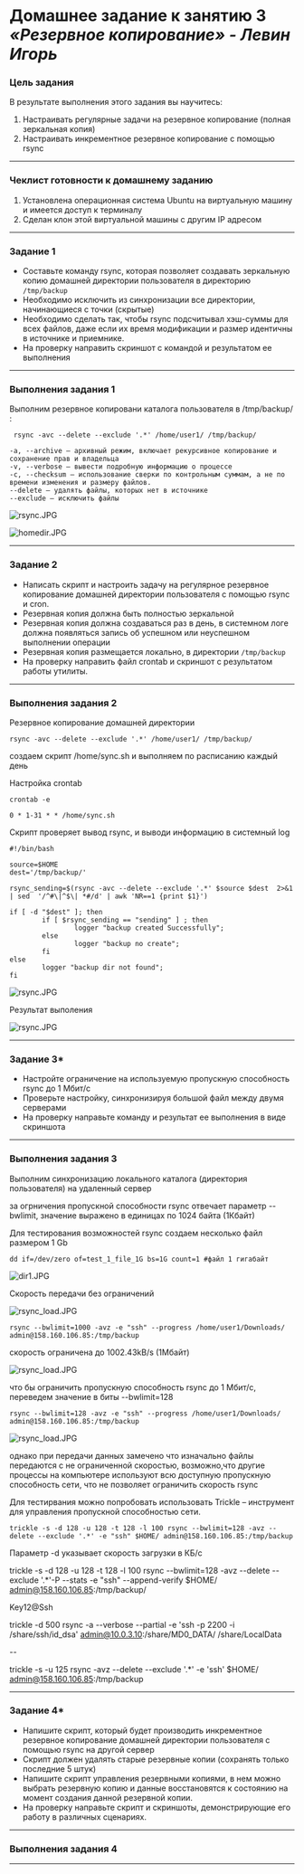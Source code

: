 # Домашнее задание к занятию 3    <br>  ***«Резервное копирование» - Левин Игорь***


### Цель задания
В результате выполнения этого задания вы научитесь:
1. Настраивать регулярные задачи на резервное копирование (полная зеркальная копия)
2. Настраивать инкрементное резервное копирование с помощью rsync

------

### Чеклист готовности к домашнему заданию

1. Установлена операционная система Ubuntu на виртуальную машину и имеется доступ к терминалу
2. Сделан клон этой виртуальной машины с другим IP адресом


------

### Задание 1
- Составьте команду rsync, которая позволяет создавать зеркальную копию домашней директории пользователя в директорию `/tmp/backup`
- Необходимо исключить из синхронизации все директории, начинающиеся с точки (скрытые)
- Необходимо сделать так, чтобы rsync подсчитывал хэш-суммы для всех файлов, даже если их время модификации и размер идентичны в источнике и приемнике.
- На проверку направить скриншот с командой и результатом ее выполнения

----

### Выполнения задания 1

Выполним резервное копировани каталога пользователя в /tmp/backup/ :

```
 rsync -avc --delete --exclude '.*' /home/user1/ /tmp/backup/

```

```
-a, --archive – архивный режим, включает рекурсивное копирование и сохранение прав и владельца
-v, --verbose – вывести подробную информацию о процессе
-c, --checksum – использование сверки по контрольным суммам, а не по времени изменения и размеру файлов.
--delete – удалять файлы, которых нет в источнике
--exclude – исключить файлы
```

![rsync.JPG](https://github.com/elekpow/sflt-3/blob/main/sflt-3/rsync.JPG)


![homedir.JPG](https://github.com/elekpow/sflt-3/blob/main/sflt-3/homedir.JPG)


----

### Задание 2
- Написать скрипт и настроить задачу на регулярное резервное копирование домашней директории пользователя с помощью rsync и cron.
- Резервная копия должна быть полностью зеркальной
- Резервная копия должна создаваться раз в день, в системном логе должна появляться запись об успешном или неуспешном выполнении операции
- Резервная копия размещается локально, в директории `/tmp/backup`
- На проверку направить файл crontab и скриншот с результатом работы утилиты.

----

### Выполнения задания 2


Резервное копирование домашней директории 

```
rsync -avc --delete --exclude '.*' /home/user1/ /tmp/backup/

```

создаем скрипт /home/sync.sh и выполняем по расписанию каждый день 

Настройка crontab

```
crontab -e

0 * 1-31 * * /home/sync.sh

```

Скрипт проверяет вывод rsync, и выводи информацию в системный log

```
#!/bin/bash

source=$HOME 
dest='/tmp/backup/'

rsync_sending=$(rsync -avc --delete --exclude '.*' $source $dest  2>&1 | sed  '/^#\|^$\| *#/d' | awk 'NR==1 {print $1}')

if [ -d "$dest" ]; then
        if [ $rsync_sending == "sending" ] ; then
                logger "backup created Successfully";
        else
                logger "backup no create";
        fi
else
        logger "backup dir not found";
fi

```

![rsync.JPG](https://github.com/elekpow/sflt-3/blob/main/sflt-3/syslog.JPG)

Результат выполения

![rsync.JPG](https://github.com/elekpow/sflt-3/blob/main/sflt-3/backup.JPG)

----

### Задание 3*
- Настройте ограничение на используемую пропускную способность rsync до 1 Мбит/c
- Проверьте настройку, синхронизируя большой файл между двумя серверами
- На проверку направьте команду и результат ее выполнения в виде скриншота

----

### Выполнения задания 3

Выполним синхронизацию локального каталога (директория пользователя) на удаленный сервер

за огрничения пропускной способности rsync отвечает параметр --bwlimit, значение выражено в единицах по 1024 байта (1Кбайт)

Для тестирования возможностей rsync создаем несколько файл размером 1 Gb

```
dd if=/dev/zero of=test_1_file_1G bs=1G count=1 #файл 1 гигабайт

```

![dir1.JPG](https://github.com/elekpow/sflt-3/blob/main/sflt-3/dir1.JPG)

Скорость передачи без ограничений

![rsync_load.JPG](https://github.com/elekpow/sflt-3/blob/main/sflt-3/rsync_load_2.JPG)


```
rsync --bwlimit=1000 -avz -e "ssh" --progress /home/user1/Downloads/  admin@158.160.106.85:/tmp/backup

```
скорость ограничена до 1002.43kB/s (1Мбайт)

![rsync_load.JPG](https://github.com/elekpow/sflt-3/blob/main/sflt-3/rsync_load.JPG)


что бы ограничить пропускную способность rsync до 1 Мбит/c, переведем значение в биты  --bwlimit=128

```
rsync --bwlimit=128 -avz -e "ssh" --progress /home/user1/Downloads/  admin@158.160.106.85:/tmp/backup

```

![rsync_load.JPG](https://github.com/elekpow/sflt-3/blob/main/sflt-3/rsync_load_1.JPG)






однако при передачи данных замечено что изначально файлы передаются с не ограниченной скоростью, возможно,что другие процессы на компьютере используют всю доступную пропускную способность сети, что не позволяет ограничить скорость rsync

Для тестирвания можно попробовать использовать Trickle – инструмент для управления пропускной способностью сети.

```
trickle -s -d 128 -u 128 -t 128 -l 100 rsync --bwlimit=128 -avz --delete --exclude '.*' -e "ssh" $HOME/ admin@158.160.106.85:/tmp/backup

```

Параметр -d указывает скорость загрузки в КБ/с




trickle -s -d 128 -u 128 -t 128 -l 100 rsync --bwlimit=128 -avz --delete --exclude '.*'-P --stats  -e "ssh" --append-verify $HOME/  admin@158.160.106.85:/tmp/backup/

Key12@Ssh


trickle -d 500 rsync -a --verbose --partial -e 'ssh -p 2200 -i /share/ssh/id_dsa' admin@10.0.3.10:/share/MD0_DATA/ /share/LocalData

--

trickle -s -u 125 rsync -avz --delete --exclude '.*' -e 'ssh' $HOME/ admin@158.160.106.85:/tmp/backup



----

### Задание 4*
- Напишите скрипт, который будет производить инкрементное резервное копирование домашней директории пользователя с помощью rsync на другой сервер
- Скрипт должен удалять старые резервные копии (сохранять только последние 5 штук)
- Напишите скрипт управления резервными копиями, в нем можно выбрать резервную копию и данные восстановятся к состоянию на момент создания данной резервной копии.
- На проверку направьте скрипт и скриншоты, демонстрирующие его работу в различных сценариях.

----

### Выполнения задания 4





----

